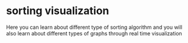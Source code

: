 # sorting visualization
 Here you can learn about different type of sorting algorithm and you will also learn about different types of graphs through real time visualization
